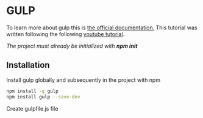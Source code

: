 # GULP

To learn more about gulp this is [the official documentation.](https://gulpjs.com/)
This tutorial was written following the following [youtube tutorial](https://www.youtube.com/playlist?list=PLM-Y_YQmMEqBscmoT5y_W91oUnr_D4ulf).

_The project must already be initialized with **npm init**_

## Installation

Install gulp globally and subsequently in the project with npm

```bash
npm install -g gulp
npm install gulp --save-dev
```

Create gulpfile.js file
